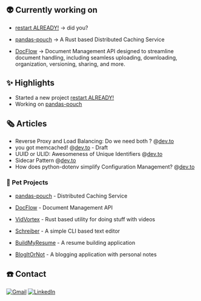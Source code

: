 
## 👽 Currently working on

- [restart ALREADY!](https://www.github.com/jiisanda/restart-already) -> did you? 

- [pandas-pouch](https://www.github.com/jiisanda/pandas-pouch) -> A Rust based Distributed Caching Service

- [DocFlow](https://www.github.com/jiisanda/docflow)
    -> Document Management API designed to streamline document handling, including seamless uploading, downloading, organization, versioning, sharing, and more.

## ✨ Highlights

- Started a new project [restart ALREADY!](https://www.github.com/jiisanda/restart-already)
- Working on [pandas-pouch](https://www.github.com/jiisanda/pandas-pouch)

## 🗞️ Articles

- Reverse Proxy and Load Balancing: Do we need both ? @[dev.to](https://dev.to/jiisanda/reverse-proxy-and-load-balancing-do-we-need-both--45hc)
- you got memcached! @[dev.to](https://dev.to/jiisanda/you-got-memcached-2o5b-temp-slug-4896106?preview=d5b45adfb1c9ae3f6f8f36bb4295fcdba93d38ddcf76b2d262ca55ff27392922d0f2e9c436a473d00fabbfefbe858a0c20ca3af0e35d67773482a704) - Draft
- UUID or ULID: Awesomeness of Unique Identifiers @[dev.to](https://dev.to/jiisanda/uuid-or-ulid-awesomeness-of-unique-identifiers-48cd)
- Sidecar Pattern @[dev.to](https://dev.to/jiisanda/sidecar-pattern-4cp3)
- How does python-dotenv simplify Configuration Management? @[dev.to](https://dev.to/jiisanda/how-does-python-dotenv-simplify-configuration-management-3ne6)

### 🐼 Pet Projects

- [pandas-pouch](https://www.github.com/jiisanda/pandas-pouch) - Distributed Caching Service 

- [DocFlow](https://www.github.com/jiisanda/docflow) - Document Management API

- [VidVortex](https://www.github.com/jiisanda/vidvortex) - Rust based utility for doing stuff with videos

- [Schreiber](https://www.github.com/jiisanda/schreiber) - A simple CLI based text editor

- [BuildMyResume](https://www.github.com/jiisanda/BuildMyResume) - A resume building application

- [BlogItOrNot](https://www.github.com/jiisanda/blogitornot) - A blogging application with personal notes

## ☎️ Contact

[![Gmail](https://img.shields.io/badge/Gmail-100000?style=for-the-badge&logo=gmail&logoColor=white)](mailto:harshjaiswal2307@gmail.com)
[![LinkedIn](https://img.shields.io/badge/linkedin-100000.svg?style=for-the-badge&logo=linkedin&logoColor=white)](https://www.linkedin.com/in/jiisanda)
